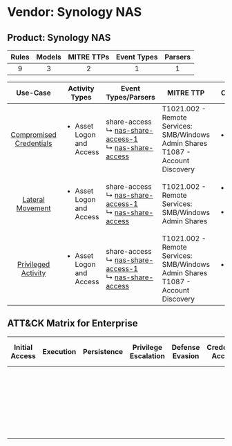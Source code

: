 Vendor: Synology NAS
====================
Product: Synology NAS
---------------------
| Rules | Models | MITRE TTPs | Event Types | Parsers |
|:-----:|:------:|:----------:|:-----------:|:-------:|
|   9   |   3    |     2      |      1      |    1    |

|                                 Use-Case                                  | Activity Types                           | Event Types/Parsers                                                                                                                                                 | MITRE TTP                                                                              | Content                                             |
|:-------------------------------------------------------------------------:| ---------------------------------------- | ------------------------------------------------------------------------------------------------------------------------------------------------------------------- | -------------------------------------------------------------------------------------- | --------------------------------------------------- |
| [Compromised Credentials](../UseCases/usecase_compromised_credentials.md) | <ul><li>Asset Logon and Access</li></ul> |  share-access<br> ↳ [nas-share-access-1](../Parsers/parserContent_nas-share-access-1.md)<br> ↳ [nas-share-access](../Parsers/parserContent_nas-share-access.md)<br> | T1021.002 - Remote Services: SMB/Windows Admin Shares<br>T1087 - Account Discovery<br> | <ul><li>2 Rules</li></ul>                           |
|        [Lateral Movement](../UseCases/usecase_lateral_movement.md)        | <ul><li>Asset Logon and Access</li></ul> |  share-access<br> ↳ [nas-share-access-1](../Parsers/parserContent_nas-share-access-1.md)<br> ↳ [nas-share-access](../Parsers/parserContent_nas-share-access.md)<br> | T1021.002 - Remote Services: SMB/Windows Admin Shares<br>                              | <ul><li>7 Rules</li></ul><ul><li>3 Models</li></ul> |
|     [Privileged Activity](../UseCases/usecase_privileged_activity.md)     | <ul><li>Asset Logon and Access</li></ul> |  share-access<br> ↳ [nas-share-access-1](../Parsers/parserContent_nas-share-access-1.md)<br> ↳ [nas-share-access](../Parsers/parserContent_nas-share-access.md)<br> | T1021.002 - Remote Services: SMB/Windows Admin Shares<br>T1087 - Account Discovery<br> | <ul><li>2 Rules</li></ul>                           |

ATT&CK Matrix for Enterprise
----------------------------
| Initial Access | Execution | Persistence | Privilege Escalation | Defense Evasion | Credential Access | Discovery                                                              | Lateral Movement                                                                                                                                                       | Collection | Command and Control | Exfiltration | Impact |
| -------------- | --------- | ----------- | -------------------- | --------------- | ----------------- | ---------------------------------------------------------------------- | ---------------------------------------------------------------------------------------------------------------------------------------------------------------------- | ---------- | ------------------- | ------------ | ------ |
|                |           |             |                      |                 |                   | [Account Discovery](https://attack.mitre.org/techniques/T1087)<br><br> | [Remote Services](https://attack.mitre.org/techniques/T1021)<br><br>[Remote Services: SMB/Windows Admin Shares](https://attack.mitre.org/techniques/T1021/002)<br><br> |            |                     |              |        |